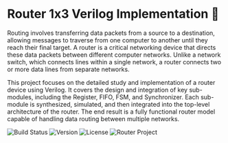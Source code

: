 # Router 1x3 Verilog Implementation 🚀
Routing involves transferring data packets from a source to a destination, allowing messages to traverse from one computer to another until they reach their final target. A router is a critical networking device that directs these data packets between different computer networks. Unlike a network switch, which connects lines within a single network, a router connects two or more data lines from separate networks.

This project focuses on the detailed study and implementation of a router device using Verilog. It covers the design and integration of key sub-modules, including the Register, FIFO, FSM, and Synchronizer. Each sub-module is synthesized, simulated, and then integrated into the top-level architecture of the router. The end result is a fully functional router model capable of handling data routing between multiple networks.

![Build Status](https://img.shields.io/github/actions/workflow/status/Bhargavsai01/router-1x3/ci.yml)
![Version](https://img.shields.io/github/v/release/Bhargavsai01/router-1x3)
![License](https://img.shields.io/github/license/Bhargavsai01/router-1x3)
![Router Project](https://img.shields.io/badge/Verilog-Router%201x3-green?logo=verilog&style=for-the-badge)
